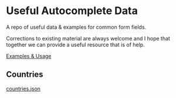 # Useful Autocomplete Data #
A repo of useful data & examples for common form fields. 

Corrections to existing material are always welcome and I hope that together we can provide a useful resource that is of help.

[Examples & Usage](http://samsargent.github.com/Useful-Autocomplete-Data)

## Countries ##

[countries.json](/data/countries.json)
